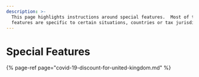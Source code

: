 ```yaml
---
description: >-
  This page highlights instructions around special features.  Most of these
  features are specific to certain situations, countries or tax jurisdiction.
---
```


# Special Features

{% page-ref page="covid-19-discount-for-united-kingdom.md" %}



